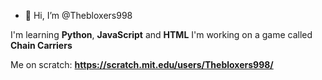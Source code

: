 - 👋 Hi, I’m @Thebloxers998

I'm learning **Python**, **JavaScript** and **HTML**
I'm working on a game called **Chain Carriers**

Me on scratch: **https://scratch.mit.edu/users/Thebloxers998/**



